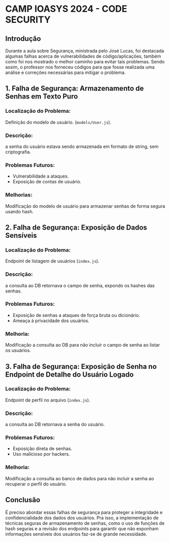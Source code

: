 # CAMP IOASYS 2024 - CODE SECURITY

## Introdução
Durante a aula sobre Segurança, ministrada pelo José Lucas, foi destacada algumas falhas acerca de vulnerabilidades de código/aplicações, também como foi nos mostrado o melhor caminho para evitar tais problemas. Sendo assim, o professor nos forneceu códigos para que fosse realizada uma análise e correções necessárias para mitigar o problema.

## 1. Falha de Segurança: Armazenamento de Senhas em Texto Puro
### Localização do Problema:
Definição do modelo de usuário. (`models/User.js`).

### Descrição:
a senha do usuário estava sendo armazenada em formato de string, sem criptografia.

### Problemas Futuros:
- Vulnerabilidade a ataques.
- Exposição de contas de usuário.

### Melhorias:
Modificação do modelo de usuário para armazenar senhas de forma segura usando hash.

## 2. Falha de Segurança: Exposição de Dados Sensíveis
### Localização do Problema:
Endpoint de listagem de usuários (`index.js`).

### Descrição:
a consulta ao DB retornava o campo de senha, expondo os hashes das senhas.

### Problemas Futuros:
- Exposição de senhas a ataques de força bruta ou dicionário.
- Ameaça à privacidade dos usuários.

### Melhoria:
Modificação a consulta ao DB para não incluir o campo de senha ao listar os usuários.

## 3. Falha de Segurança: Exposição de Senha no Endpoint de Detalhe do Usuário Logado
### Localização do Problema:
Endpoint de perfil no arquivo (`index.js`).

### Descrição:
a consulta ao DB retornava a senha do usuário.

### Problemas Futuros:
- Exposição direta de senhas.
- Uso malicioso por hackers.

### Melhoria:
Modificação a consulta ao banco de dados para não incluir a senha ao recuperar o perfil do usuário.

## Conclusão
É preciso abordar essas falhas de segurança para proteger a integridade e confidencialidade dos dados dos usuários. Pra isso, a implementação de técnicas seguras de armazenamento de senhas, como o uso de funções de hash seguras e a revisão dos endpoints para garantir que não exponham informações sensíveis dos usuários faz-se de grande necessidade.
